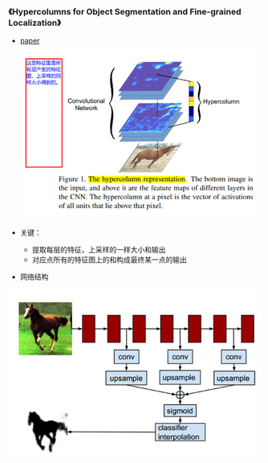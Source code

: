 ### 《Hypercolumns for Object Segmentation and Fine-grained Localization》
* [paper](paper/2015-Hypercolumns%20for%20Object%20Segmentation%20and%20Fine-grained%20Localization.pdf) \
  ![](readme/hypercolumn_01.png)
* 关键：
    * 提取每层的特征，上采样的一样大小和输出
    * 对应点所有的特征图上的和构成最终某一点的输出

* 网络结构

![1541728280463](readme/Hypercolumns_for_Object_Segmentation_and_Fine_grained_Localization.png)